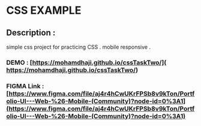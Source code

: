 # CSS EXAMPLE

## Description : 
simple css project for practicing CSS . mobile responsive .

### DEMO : [https://mohamdhaji.github.io/cssTaskTwo/]( https://mohamdhaji.github.io/cssTaskTwo/)

### FIGMA Link : [https://www.figma.com/file/aj4r4hCwUKrFPSb8v9kTon/Portfolio-UI---Web-%26-Mobile-(Community)?node-id=0%3A1](https://www.figma.com/file/aj4r4hCwUKrFPSb8v9kTon/Portfolio-UI---Web-%26-Mobile-(Community)?node-id=0%3A1)
